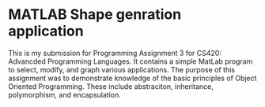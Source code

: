 # MATLAB Shape genration application
This is my submission for Programming Assignment 3 for CS420: Advancded Programming Languages. It contains a simple MatLab program to select, modify, and graph various applications.
The purpose of this assignment was to demonstrate knowledge of the basic principles of Object Oriented Programming. These include abstraciton, inheritance, polymorphism, and encapsulation. 
